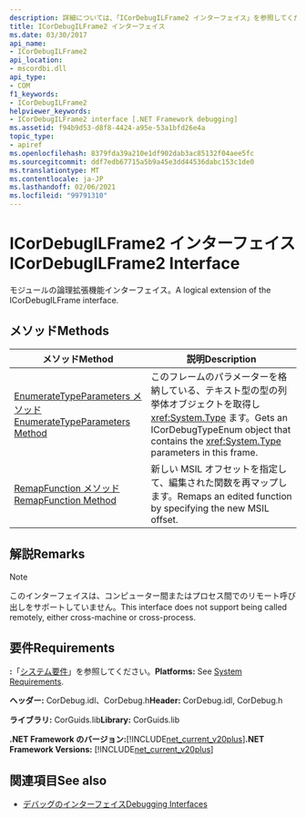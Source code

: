 ```yaml
---
description: 詳細については、「ICorDebugILFrame2 インターフェイス」を参照してください。
title: ICorDebugILFrame2 インターフェイス
ms.date: 03/30/2017
api_name:
- ICorDebugILFrame2
api_location:
- mscordbi.dll
api_type:
- COM
f1_keywords:
- ICorDebugILFrame2
helpviewer_keywords:
- ICorDebugILFrame2 interface [.NET Framework debugging]
ms.assetid: f94b9d53-d8f8-4424-a95e-53a1bfd26e4a
topic_type:
- apiref
ms.openlocfilehash: 8379fda39a210e1df902dab3ac85132f04aee5fc
ms.sourcegitcommit: ddf7edb67715a5b9a45e3dd44536dabc153c1de0
ms.translationtype: MT
ms.contentlocale: ja-JP
ms.lasthandoff: 02/06/2021
ms.locfileid: "99791310"
---
```

# <a name="icordebugilframe2-interface"></a><span data-ttu-id="d756f-103">ICorDebugILFrame2 インターフェイス</span><span class="sxs-lookup"><span data-stu-id="d756f-103">ICorDebugILFrame2 Interface</span></span>

<span data-ttu-id="d756f-104">モジュールの論理拡張機能インターフェイス。</span><span class="sxs-lookup"><span data-stu-id="d756f-104">A logical extension of the ICorDebugILFrame interface.</span></span>  
  
## <a name="methods"></a><span data-ttu-id="d756f-105">メソッド</span><span class="sxs-lookup"><span data-stu-id="d756f-105">Methods</span></span>  
  
|<span data-ttu-id="d756f-106">メソッド</span><span class="sxs-lookup"><span data-stu-id="d756f-106">Method</span></span>|<span data-ttu-id="d756f-107">説明</span><span class="sxs-lookup"><span data-stu-id="d756f-107">Description</span></span>|  
|------------|-----------------|  
|[<span data-ttu-id="d756f-108">EnumerateTypeParameters メソッド</span><span class="sxs-lookup"><span data-stu-id="d756f-108">EnumerateTypeParameters Method</span></span>](icordebugilframe2-enumeratetypeparameters-method.md)|<span data-ttu-id="d756f-109">このフレームのパラメーターを格納している、テキスト型の型の列挙体オブジェクトを取得し <xref:System.Type> ます。</span><span class="sxs-lookup"><span data-stu-id="d756f-109">Gets an ICorDebugTypeEnum object that contains the <xref:System.Type> parameters in this frame.</span></span>|  
|[<span data-ttu-id="d756f-110">RemapFunction メソッド</span><span class="sxs-lookup"><span data-stu-id="d756f-110">RemapFunction Method</span></span>](icordebugilframe2-remapfunction-method.md)|<span data-ttu-id="d756f-111">新しい MSIL オフセットを指定して、編集された関数を再マップします。</span><span class="sxs-lookup"><span data-stu-id="d756f-111">Remaps an edited function by specifying the new MSIL offset.</span></span>|  
  
## <a name="remarks"></a><span data-ttu-id="d756f-112">解説</span><span class="sxs-lookup"><span data-stu-id="d756f-112">Remarks</span></span>  
  
> [!NOTE]
> <span data-ttu-id="d756f-113">このインターフェイスは、コンピューター間またはプロセス間でのリモート呼び出しをサポートしていません。</span><span class="sxs-lookup"><span data-stu-id="d756f-113">This interface does not support being called remotely, either cross-machine or cross-process.</span></span>  
  
## <a name="requirements"></a><span data-ttu-id="d756f-114">要件</span><span class="sxs-lookup"><span data-stu-id="d756f-114">Requirements</span></span>  

 <span data-ttu-id="d756f-115">**:**「[システム要件](../../get-started/system-requirements.md)」を参照してください。</span><span class="sxs-lookup"><span data-stu-id="d756f-115">**Platforms:** See [System Requirements](../../get-started/system-requirements.md).</span></span>  
  
 <span data-ttu-id="d756f-116">**ヘッダー:** CorDebug.idl、CorDebug.h</span><span class="sxs-lookup"><span data-stu-id="d756f-116">**Header:** CorDebug.idl, CorDebug.h</span></span>  
  
 <span data-ttu-id="d756f-117">**ライブラリ:** CorGuids.lib</span><span class="sxs-lookup"><span data-stu-id="d756f-117">**Library:** CorGuids.lib</span></span>  
  
 <span data-ttu-id="d756f-118">**.NET Framework のバージョン:**[!INCLUDE[net_current_v20plus](../../../../includes/net-current-v20plus-md.md)]</span><span class="sxs-lookup"><span data-stu-id="d756f-118">**.NET Framework Versions:** [!INCLUDE[net_current_v20plus](../../../../includes/net-current-v20plus-md.md)]</span></span>  
  
## <a name="see-also"></a><span data-ttu-id="d756f-119">関連項目</span><span class="sxs-lookup"><span data-stu-id="d756f-119">See also</span></span>

- [<span data-ttu-id="d756f-120">デバッグのインターフェイス</span><span class="sxs-lookup"><span data-stu-id="d756f-120">Debugging Interfaces</span></span>](debugging-interfaces.md)
